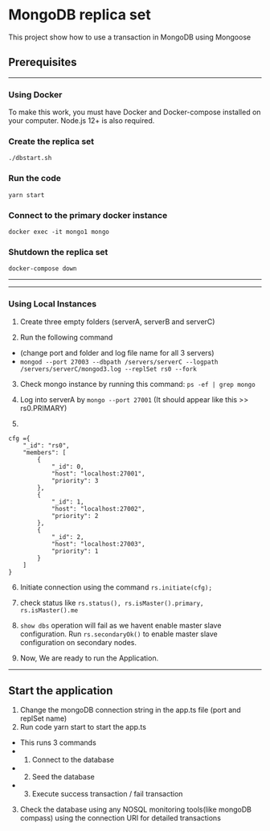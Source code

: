 # MongoDB replica set

This project show how to use a transaction in MongoDB using Mongoose

## Prerequisites

<hr>

### Using Docker

To make this work, you must have Docker and Docker-compose installed on your computer.
Node.js 12+ is also required.

### Create the replica set

```shell
./dbstart.sh
```

### Run the code

```shell
yarn start
```

### Connect to the primary docker instance

```shell
docker exec -it mongo1 mongo
```

### Shutdown the replica set

```shell
docker-compose down
```

<hr>
<hr>

### Using Local Instances

1. Create three empty folders (serverA, serverB and serverC)

2. Run the following command

- (change port and folder and log file name for all 3 servers)
- `mongod --port 27003 --dbpath /servers/serverC --logpath /servers/serverC/mongod3.log --replSet rs0 --fork`

3. Check mongo instance by running this command: `ps -ef | grep mongo`

4. Log into serverA by
   `mongo --port 27001` (It should appear like this >> rs0.PRIMARY)

5.

```
cfg ={
    "_id": "rs0",
    "members": [
        {
            "_id": 0,
            "host": "localhost:27001",
            "priority": 3
        },
        {
            "_id": 1,
            "host": "localhost:27002",
            "priority": 2
        },
        {
            "_id": 2,
            "host": "localhost:27003",
            "priority": 1
        }
    ]
}
```

6. Initiate connection using the command `rs.initiate(cfg);`

7. check status like `rs.status(), rs.isMaster().primary, rs.isMaster().me`

8. `show dbs` operation will fail as we havent enable master slave configuration.
   Run `rs.secondaryOk()` to enable master slave configuration on secondary nodes.

9. Now, We are ready to run the Application.
<hr>

## Start the application

1. Change the mongoDB connection string in the app.ts file (port and replSet name)
2. Run code yarn start to start the app.ts

- This runs 3 commands
- 1. Connect to the database
- 2. Seed the database
- 3. Execute success transaction / fail transaction

3. Check the database using any NOSQL monitoring tools(like mongoDB compass) using the connection URI for detailed transactions
